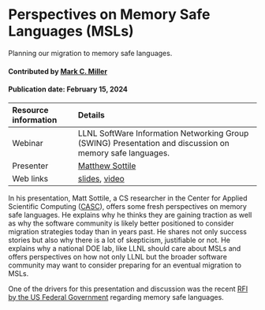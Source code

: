 # Perspectives on Memory Safe Languages (MSLs)
<!--deck text start-->
Planning our migration to memory safe languages.
<!--deck text end-->

#### Contributed by [Mark C. Miller](https://github.com/markcmiller86 "Mark C. Miller GitHub Profile")
#### Publication date: February 15, 2024

Resource information | Details 
:--- | :--- 
Webinar | LLNL SoftWare Information Networking Group (SWING) Presentation and discussion on memory safe languages.
Presenter | [Matthew Sottile](https://github.com/mjsottile)
Web links | [slides](https://docs.google.com/gview?url=https://raw.githubusercontent.com/betterscientificsoftware/bssw.io/cc-mcm86-25jan24-swing-msl/pdfs/January_2024_SWING_Sottile_MSL_Slides.pdf&embedded=true), [video](https://youtu.be/EAzpN1QY5ow?si=ZVfRHWovLgv4DZfo)

In his presentation, Matt Sottile, a CS researcher in the Center for Applied Scientific Computing ([CASC](https://computing.llnl.gov/casc)), offers some fresh perspectives on memory safe languages.
He explains why he thinks they are gaining traction as well as why the software community is likely better positioned to consider migration strategies today than in years past.
He shares not only success stories but also why there is a lot of skepticism, justifiable or not.
He explains why a national DOE lab, like LLNL should care about MSLs and offers perspectives on how not only LLNL but the broader software community may want to consider preparing for an eventual migration to MSLs.

One of the drivers for this presentation and discussion was the recent [RFI by the US Federal Government](https://bssw.io/items/us-federal-government-effort-to-champion-adoption-of-memory-safe-languages) regarding memory safe languages.

<!---
Publish: yes
Topics: Requirements, Software Engineering, Discussion and Question Sites
Pinned: no
RSS update: 2024-02-15
--->
